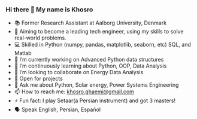 ### Hi there 👋 My name is Khosro


- 📚 Former Research Assistant at Aalborg University, Denmark
- 🚀 Aiming to become a leading tech engineer, using my skills to solve real-world problems.
- 💻 Skilled in Python (numpy, pandas, matplotlib, seaborn, etc) SQL, and Matlab 
- 🔭 I’m currently working on Advanced Python data structures
- 🌱 I’m continuously learning about Python, OOP, Data Analysis
- 👯 I’m looking to collaborate on Energy Data Analysis
- 🚧 Open for projects
- 💬 Ask me about Python, Solar energy, Power Systems Engineering
- 📫 How to reach me: khosro.ghaemi@gmail.com
- ⚡ Fun fact: I play Setaar(a Persian instrument) and got 3 masters!
- 🗣️ Speak English, Persian, Español

<!-- - 🤔 I’m looking for help with ... -->
<!--- 😄 Pronouns: ...-->
